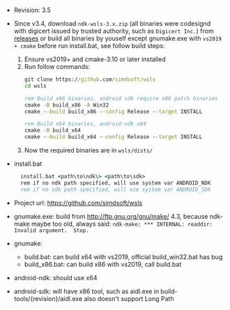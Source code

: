 * Revision: 3.5
* Since v3.4, download ```ndk-wsls-3.x.zip``` (all binaries were codesignd with digicert issued by trusted authority, such as `Digicert Inc.`) from [releases](https://github.com/simdsoft/wsls/releases) or build all binaries by youself except gnumake.exe with ```vs2019 + cmake``` before run install.bat, see follow build steps:
  1. Ensure vs2019+ and cmake-3.10 or later installed
  2. Run follow commands:
      ```bat
      git clone https://github.com/simdsoft/wsls
      cd wsls

      rem Build x86 binaries, android sdk require x86 patch binaries
      cmake -B build_x86 -A Win32
      cmake --build build_x86 --config Release --target INSTALL

      rem Build x64 binaries, android-ndk x64
      cmake -B build_x64
      cmake --build build_x64 --config Release --target INSTALL
      ```
  3. Now the required binaries are in `wsls/dists/`
* install.bat
    ```bat
      install.bat <path\to\ndk\> <path\to\sdk>
      rem if no ndk path specified, will use system var ANDROID_NDK
      rem if no sdk path specified, will use system var ANDROID_SDK
    ```
* Project url: https://github.com/simdsoft/wsls
* gnumake.exe: build from http://ftp.gnu.org/gnu/make/ 4.3, because ndk-make maybe too old, always said: ```ndk-make: *** INTERNAL: readdir: Invalid argument.  Stop.```

* gnumake: 
  * build.bat: can build x64 with vs2019, official build_win32.bat has bug
  * build_x86.bat: can build x86 with vs2019, call build.bat

* android-ndk: should use x64
* android-sdk: will have x86 tool, such as aidl.exe in build-tools/{revision}/aidl.exe also doesn't support Long Path
